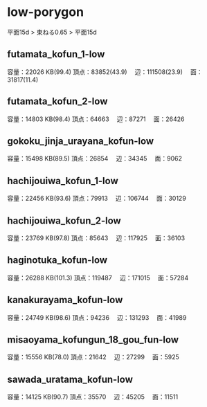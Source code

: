 # low-porygon
平面15d > 束ねる0.65 > 平面15d
## futamata_kofun_1-low
容量：22026 KB(99.4)
頂点：83852(43.9)
　辺：111508(23.9)
　面：31817(11.4)
## futamata_kofun_2-low
容量：14803 KB(98.4)
頂点：64663
　辺：87271
　面：26426
## gokoku_jinja_urayana_kofun-low
容量：15498 KB(89.5)
頂点：26854
　辺：34345
　面：9062
## hachijouiwa_kofun_1-low
容量：22456 KB(93.6)
頂点：79913
　辺：106744
　面：30129
## hachijouiwa_kofun_2-low
容量：23769 KB(97.8)
頂点：85643
　辺：117925
　面：36103
## haginotuka_kofun-low
容量：26288 KB(101.3)
頂点：119487
　辺：171015
　面：57284
## kanakurayama_kofun-low
容量：24749 KB(98.6)
頂点：94236
　辺：131293
　面：41989
## misaoyama_kofungun_18_gou_fun-low
容量：15556 KB(78.0)
頂点：21642
　辺：27299
　面：5925
## sawada_uratama_kofun-low
容量：14125 KB(90.7)
頂点：35570
　辺：45205
　面：11511
